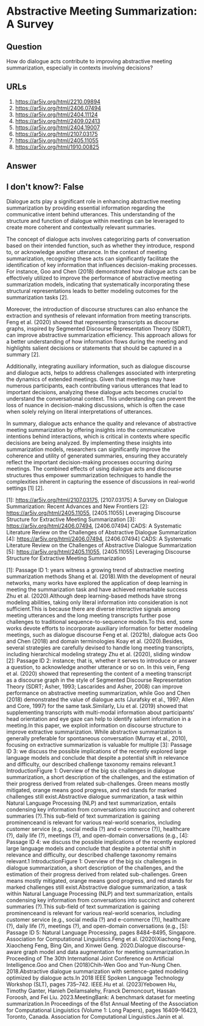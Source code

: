 # Abstractive Meeting Summarization: A Survey

## Question

How do dialogue acts contribute to improving abstractive meeting summarization, especially in contexts involving decisions?

## URLs

1. https://ar5iv.org/html/2210.09894
2. https://ar5iv.org/html/2406.07494
3. https://ar5iv.org/html/2404.11124
4. https://ar5iv.org/html/2409.02413
5. https://ar5iv.org/html/2404.19007
6. https://ar5iv.org/html/2107.03175
7. https://ar5iv.org/html/2405.11055
8. https://ar5iv.org/html/1910.00825

## Answer

## I don't know?: False

Dialogue acts play a significant role in enhancing abstractive meeting summarization by providing essential information regarding the communicative intent behind utterances. This understanding of the structure and function of dialogue within meetings can be leveraged to create more coherent and contextually relevant summaries.

The concept of dialogue acts involves categorizing parts of conversation based on their intended function, such as whether they introduce, respond to, or acknowledge another utterance. In the context of meeting summarization, recognizing these acts can significantly facilitate the identification of key information that influences decision-making processes. For instance, Goo and Chen (2018) demonstrated how dialogue acts can be effectively utilized to improve the performance of abstractive meeting summarization models, indicating that systematically incorporating these structural representations leads to better modeling outcomes for the summarization tasks [2].

Moreover, the introduction of discourse structures can also enhance the extraction and synthesis of relevant information from meeting transcripts. Feng et al. (2020) showed that representing transcripts as discourse graphs, inspired by Segmented Discourse Representation Theory (SDRT), can improve abstractive summarization efficiency. This approach allows for a better understanding of how information flows during the meeting and highlights salient decisions or statements that should be captured in a summary [2].

Additionally, integrating auxiliary information, such as dialogue discourse and dialogue acts, helps to address challenges associated with interpreting the dynamics of extended meetings. Given that meetings may have numerous participants, each contributing various utterances that lead to important decisions, analyzing these dialogue acts becomes crucial to understand the conversational context. This understanding can prevent the loss of nuance in decision-making discussions, which is often the case when solely relying on literal interpretations of utterances.

In summary, dialogue acts enhance the quality and relevance of abstractive meeting summarization by offering insights into the communicative intentions behind interactions, which is critical in contexts where specific decisions are being analyzed. By implementing these insights into summarization models, researchers can significantly improve the coherence and utility of generated summaries, ensuring they accurately reflect the important decision-making processes occurring during meetings. The combined effects of using dialogue acts and discourse structures thus empower summarization techniques to handle the complexities inherent in capturing the essence of discussions in real-world settings [1] [2].

[1]: https://ar5iv.org/html/2107.03175, [2107.03175] A Survey on Dialogue Summarization: Recent Advances and New Frontiers
[2]: https://ar5iv.org/html/2405.11055, [2405.11055] Leveraging Discourse Structure for Extractive Meeting Summarization
[3]: https://ar5iv.org/html/2406.07494, [2406.07494] CADS: A Systematic Literature Review on the Challenges of Abstractive Dialogue Summarization
[4]: https://ar5iv.org/html/2406.07494, [2406.07494] CADS: A Systematic Literature Review on the Challenges of Abstractive Dialogue Summarization
[5]: https://ar5iv.org/html/2405.11055, [2405.11055] Leveraging Discourse Structure for Extractive Meeting Summarization

[1]: Passage ID 1: years witness a growing trend of abstractive meeting summarization methods Shang et al. (2018).With the development of neural networks, many works have explored the application of deep learning in meeting the summarization task and have achieved remarkable success Zhu et al. (2020).Although deep learning-based methods have strong modeling abilities, taking only literal information into consideration is not sufficient.This is because there are diverse interactive signals among meeting utterances and the long meeting transcripts further pose challenges to traditional sequence-to-sequence models.To this end, some works devote efforts to incorporate auxiliary information for better modeling meetings, such as dialogue discourse Feng et al. (2021b), dialogue acts Goo and Chen (2018) and domain terminologies Koay et al. (2020).Besides, several strategies are carefully devised to handle long meeting transcripts, including hierarchical modeling strategy Zhu et al. (2020), sliding window
[2]: Passage ID 2: instance; that is, whether it serves to introduce or answer a question, to acknowledge another utterance or so on. In this vein, Feng et al. (2020) showed that representing the content of a meeting transcript as a discourse graph in the style of Segmented Discourse Representation Theory (SDRT; Asher, 1993; Lascarides and Asher, 2008) can improve performance on abstractive meeting summarization, while Goo and Chen (2018) demonstrated the value of dialogue acts (Jurafsky et al., 1997; Allen and Core, 1997) for the same task.Similarly, Liu et al. (2019) showed that supplementing transcripts with multi-modal information about participants’ head orientation and eye gaze can help to identify salient information in a meeting.In this paper, we exploit information on discourse structure to improve extractive summarization. While abstractive summarization is generally preferable for spontaneous conversation (Murray et al., 2010), focusing on extractive summarization is valuable for multiple
[3]: Passage ID 3: we discuss the possible implications of the recently explored large language models and conclude that despite a potential shift in relevance and difficulty, our described challenge taxonomy remains relevant.1 IntroductionFigure 1: Overview of the big six challenges in dialogue summarization, a short description of the challenges, and the estimation of their progress derived from related sub-challenges. Green means mostly mitigated, orange means good progress, and red stands for marked challenges still exist.Abstractive dialogue summarization, a task within Natural Language Processing (NLP) and text summarization, entails condensing key information from conversations into succinct and coherent summaries (?).This sub-field of text summarization is gaining prominenceand is relevant for various real-world scenarios, including customer service (e.g., social media (?) and e-commerce (?)), healthcare (?), daily life (?), meetings (?), and open-domain conversations (e.g.,
[4]: Passage ID 4: we discuss the possible implications of the recently explored large language models and conclude that despite a potential shift in relevance and difficulty, our described challenge taxonomy remains relevant.1 IntroductionFigure 1: Overview of the big six challenges in dialogue summarization, a short description of the challenges, and the estimation of their progress derived from related sub-challenges. Green means mostly mitigated, orange means good progress, and red stands for marked challenges still exist.Abstractive dialogue summarization, a task within Natural Language Processing (NLP) and text summarization, entails condensing key information from conversations into succinct and coherent summaries (?).This sub-field of text summarization is gaining prominenceand is relevant for various real-world scenarios, including customer service (e.g., social media (?) and e-commerce (?)), healthcare (?), daily life (?), meetings (?), and open-domain conversations (e.g.,
[5]: Passage ID 5: Natural Language Processing, pages 8484–8495, Singapore. Association for Computational Linguistics.Feng et al. (2020)Xiachong Feng, Xiaocheng Feng, Bing Qin, and Xinwei Geng. 2020.Dialogue discourse-aware graph model and data augmentation for meeting summarization.In Proceeding of The 30th International Joint Conference on Artificial Intelligence.Goo and Chen (2018)Chih-Wen Goo and Yun-Nung Chen. 2018.Abstractive dialogue summarization with sentence-gated modeling optimized by dialogue acts.In 2018 IEEE Spoken Language Technology Workshop (SLT), pages 735–742. IEEE.Hu et al. (2023)Yebowen Hu, Timothy Ganter, Hanieh Deilamsalehy, Franck Dernoncourt, Hassan Foroosh, and Fei Liu. 2023.MeetingBank: A benchmark dataset for meeting summarization.In Proceedings of the 61st Annual Meeting of the Association for Computational Linguistics (Volume 1: Long Papers), pages 16409–16423, Toronto, Canada. Association for Computational Linguistics.Janin et al.